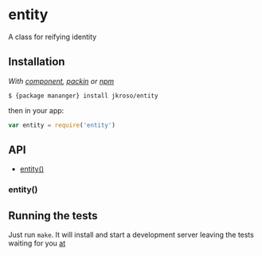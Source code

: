 
# entity

  A class for reifying identity

## Installation

_With [component](//github.com/component/component), [packin](//github.com/jkroso/packin) or [npm](//github.com/isaacs/npm)_  

	$ {package mananger} install jkroso/entity

then in your app:

```js
var entity = require('entity')
```

## API

- [entity()](#entity)

### entity()

## Running the tests

Just run `make`. It will install and start a development server leaving the tests waiting for you [at](http://localhost:3000/test)

